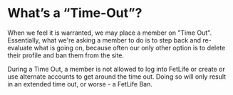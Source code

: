 # What’s a “Time-Out”?

When we feel it is warranted, we may place a member on "Time Out". Essentially, what we're asking a member to do is to step back and re-evaluate what is going on, because often our only other option is to delete their profile and ban them from the site.

During a Time Out, a member is not allowed to log into FetLife or create or use alternate accounts to get around the time out. Doing so will only result in an extended time out, or worse - a FetLife Ban.
